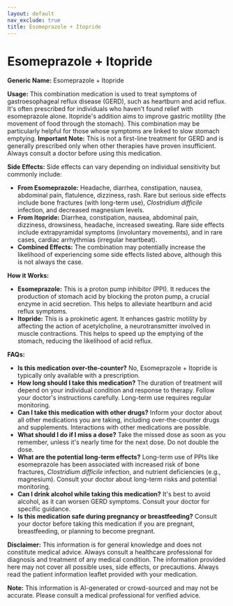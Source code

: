 ```yaml
---
layout: default
nav_exclude: true
title: Esomeprazole + Itopride
---
```


# Esomeprazole + Itopride

**Generic Name:** Esomeprazole + Itopride

**Usage:** This combination medication is used to treat symptoms of gastroesophageal reflux disease (GERD), such as heartburn and acid reflux.  It's often prescribed for individuals who haven't found relief with esomeprazole alone. Itopride's addition aims to improve gastric motility (the movement of food through the stomach).  This combination may be particularly helpful for those whose symptoms are linked to slow stomach emptying.  **Important Note:** This is not a first-line treatment for GERD and is generally prescribed only when other therapies have proven insufficient.  Always consult a doctor before using this medication.

**Side Effects:**  Side effects can vary depending on individual sensitivity but commonly include:

* **From Esomeprazole:** Headache, diarrhea, constipation, nausea, abdominal pain, flatulence, dizziness, rash.  Rare but serious side effects include bone fractures (with long-term use), *Clostridium difficile* infection, and decreased magnesium levels.
* **From Itopride:** Diarrhea, constipation, nausea, abdominal pain, dizziness, drowsiness, headache, increased sweating.  Rare side effects include extrapyramidal symptoms (involuntary movements), and in rare cases, cardiac arrhythmias (irregular heartbeat).
* **Combined Effects:** The combination may potentially increase the likelihood of experiencing some side effects listed above, although this is not always the case.

**How it Works:**

* **Esomeprazole:** This is a proton pump inhibitor (PPI). It reduces the production of stomach acid by blocking the proton pump, a crucial enzyme in acid secretion. This helps to alleviate heartburn and acid reflux symptoms.
* **Itopride:** This is a prokinetic agent. It enhances gastric motility by affecting the action of acetylcholine, a neurotransmitter involved in muscle contractions. This helps to speed up the emptying of the stomach, reducing the likelihood of acid reflux.


**FAQs:**

* **Is this medication over-the-counter?** No, Esomeprazole + Itopride is typically only available with a prescription.
* **How long should I take this medication?** The duration of treatment will depend on your individual condition and response to therapy.  Follow your doctor's instructions carefully.  Long-term use requires regular monitoring.
* **Can I take this medication with other drugs?**  Inform your doctor about all other medications you are taking, including over-the-counter drugs and supplements.  Interactions with other medications are possible.
* **What should I do if I miss a dose?** Take the missed dose as soon as you remember, unless it's nearly time for the next dose.  Do not double the dose.
* **What are the potential long-term effects?** Long-term use of PPIs like esomeprazole has been associated with increased risk of bone fractures, *Clostridium difficile* infection, and nutrient deficiencies (e.g., magnesium).  Consult your doctor about long-term risks and potential monitoring.
* **Can I drink alcohol while taking this medication?**  It's best to avoid alcohol, as it can worsen GERD symptoms. Consult your doctor for specific guidance.
* **Is this medication safe during pregnancy or breastfeeding?**  Consult your doctor before taking this medication if you are pregnant, breastfeeding, or planning to become pregnant.

**Disclaimer:** This information is for general knowledge and does not constitute medical advice.  Always consult a healthcare professional for diagnosis and treatment of any medical condition.  The information provided here may not cover all possible uses, side effects, or precautions.  Always read the patient information leaflet provided with your medication.


**Note:** This information is AI-generated or crowd-sourced and may not be accurate. Please consult a medical professional for verified advice.